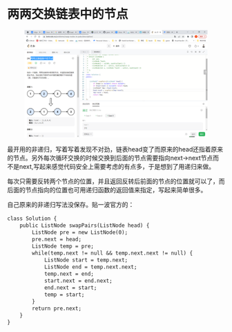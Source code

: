 # 两两交换链表中的节点

<figure><img src="../.gitbook/assets/image (2).png" alt=""><figcaption></figcaption></figure>

最开用的非递归，写着写着发现不对劲，链表head变了而原来的head还指着原来的节点。另外每次循环交换的时候交换到后面的节点需要指向next->next节点而不是next,写起来感觉代码安全上需要考虑的有点多，于是想到了用递归来做。

每次只需要反转两个节点的位置，并且返回反转后前面的节点的位置就可以了，而后面的节点指向的位置也可用递归函数的返回值来指定，写起来简单很多。

自己原来的非递归写法没保存。贴一波官方的：

```
class Solution {
    public ListNode swapPairs(ListNode head) {
        ListNode pre = new ListNode(0);
        pre.next = head;
        ListNode temp = pre;
        while(temp.next != null && temp.next.next != null) {
            ListNode start = temp.next;
            ListNode end = temp.next.next;
            temp.next = end;
            start.next = end.next;
            end.next = start;
            temp = start;
        }
        return pre.next;
    }
}
```
